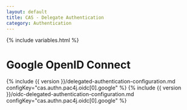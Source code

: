 ```yaml
---
layout: default
title: CAS - Delegate Authentication
category: Authentication
---
```


{% include variables.html %}

# Google OpenID Connect

{% include {{ version }}/delegated-authentication-configuration.md configKey="cas.authn.pac4j.oidc[0].google" %}
{% include {{ version }}/oidc-delegated-authentication-configuration.md configKey="cas.authn.pac4j.oidc[0].google" %}
